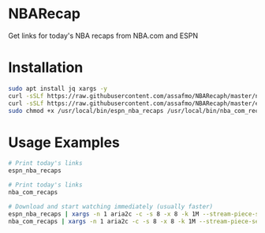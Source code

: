 # NBARecap
Get links for today's NBA recaps from NBA.com and ESPN

# Installation
```bash
sudo apt install jq xargs -y
curl -sSLf https://raw.githubusercontent.com/assafmo/NBARecaph/master/nba_com_recaps.sh | sudo tee /usr/local/bin/nba_com_recaps > /dev/null
curl -sSLf https://raw.githubusercontent.com/assafmo/NBARecaph/master/espn_nba_recaps.sh | sudo tee /usr/local/bin/espn_nba_recaps > /dev/null
sudo chmod +x /usr/local/bin/espn_nba_recaps /usr/local/bin/nba_com_recaps
```

# Usage Examples
```bash
# Print today's links
espn_nba_recaps

# Print today's links
nba_com_recaps

# Download and start watching immediately (usually faster)
espn_nba_recaps | xargs -n 1 aria2c -c -s 8 -x 8 -k 1M --stream-piece-selector=inorder
nba_com_recaps | xargs -n 1 aria2c -c -s 8 -x 8 -k 1M --stream-piece-selector=inorder
```

